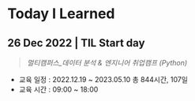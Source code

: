 # **Today I Learned**
## 26 Dec 2022 | TIL Start day
> *멀티캠퍼스_데이터 분석 & 엔지니어 취업캠프 (Python)*
- 교육 일정 : 2022.12.19 ~ 2023.05.10 총 844시간, 107일
- 교육 시간 : 09:00 ~ 18:00
